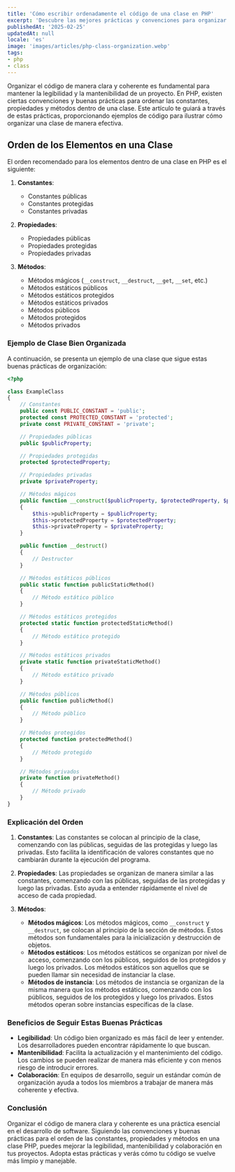 ```yaml
---
title: 'Cómo escribir ordenadamente el código de una clase en PHP'
excerpt: 'Descubre las mejores prácticas y convenciones para organizar el código dentro de una clase PHP. Aprende a estructurar constantes, propiedades y métodos de manera coherente para mejorar la legibilidad y mantenibilidad de tu código.'
publishedAt: '2025-02-25'
updatedAt: null
locale: 'es'
image: 'images/articles/php-class-organization.webp'
tags:
- php
- class
---
```

Organizar el código de manera clara y coherente es fundamental para mantener la legibilidad y la mantenibilidad de un proyecto. En PHP, existen ciertas convenciones y buenas prácticas para ordenar las constantes, propiedades y métodos dentro de una clase. Este artículo te guiará a través de estas prácticas, proporcionando ejemplos de código para ilustrar cómo organizar una clase de manera efectiva.

## Orden de los Elementos en una Clase

El orden recomendado para los elementos dentro de una clase en PHP es el siguiente:

1. **Constantes**:
   - Constantes públicas
   - Constantes protegidas
   - Constantes privadas

2. **Propiedades**:
   - Propiedades públicas
   - Propiedades protegidas
   - Propiedades privadas

3. **Métodos**:
   - Métodos mágicos (`__construct`, `__destruct`, `__get`, `__set`, etc.)
   - Métodos estáticos públicos
   - Métodos estáticos protegidos
   - Métodos estáticos privados
   - Métodos públicos
   - Métodos protegidos
   - Métodos privados

<article-ad></article-ad>

### Ejemplo de Clase Bien Organizada

A continuación, se presenta un ejemplo de una clase que sigue estas buenas prácticas de organización:

```php
<?php

class ExampleClass
{
    // Constantes
    public const PUBLIC_CONSTANT = 'public';
    protected const PROTECTED_CONSTANT = 'protected';
    private const PRIVATE_CONSTANT = 'private';

    // Propiedades públicas
    public $publicProperty;

    // Propiedades protegidas
    protected $protectedProperty;

    // Propiedades privadas
    private $privateProperty;

    // Métodos mágicos
    public function __construct($publicProperty, $protectedProperty, $privateProperty)
    {
        $this->publicProperty = $publicProperty;
        $this->protectedProperty = $protectedProperty;
        $this->privateProperty = $privateProperty;
    }

    public function __destruct()
    {
        // Destructor
    }

    // Métodos estáticos públicos
    public static function publicStaticMethod()
    {
        // Método estático público
    }

    // Métodos estáticos protegidos
    protected static function protectedStaticMethod()
    {
        // Método estático protegido
    }

    // Métodos estáticos privados
    private static function privateStaticMethod()
    {
        // Método estático privado
    }

    // Métodos públicos
    public function publicMethod()
    {
        // Método público
    }

    // Métodos protegidos
    protected function protectedMethod()
    {
        // Método protegido
    }

    // Métodos privados
    private function privateMethod()
    {
        // Método privado
    }
}
```

### Explicación del Orden

1. **Constantes**: Las constantes se colocan al principio de la clase, comenzando con las públicas, seguidas de las protegidas y luego las privadas. Esto facilita la identificación de valores constantes que no cambiarán durante la ejecución del programa.

2. **Propiedades**: Las propiedades se organizan de manera similar a las constantes, comenzando con las públicas, seguidas de las protegidas y luego las privadas. Esto ayuda a entender rápidamente el nivel de acceso de cada propiedad.

3. **Métodos**:
   - **Métodos mágicos**: Los métodos mágicos, como `__construct` y `__destruct`, se colocan al principio de la sección de métodos. Estos métodos son fundamentales para la inicialización y destrucción de objetos.
   - **Métodos estáticos**: Los métodos estáticos se organizan por nivel de acceso, comenzando con los públicos, seguidos de los protegidos y luego los privados. Los métodos estáticos son aquellos que se pueden llamar sin necesidad de instanciar la clase.
   - **Métodos de instancia**: Los métodos de instancia se organizan de la misma manera que los métodos estáticos, comenzando con los públicos, seguidos de los protegidos y luego los privados. Estos métodos operan sobre instancias específicas de la clase.

<article-ad></article-ad>

### Beneficios de Seguir Estas Buenas Prácticas

- **Legibilidad**: Un código bien organizado es más fácil de leer y entender. Los desarrolladores pueden encontrar rápidamente lo que buscan.
- **Mantenibilidad**: Facilita la actualización y el mantenimiento del código. Los cambios se pueden realizar de manera más eficiente y con menos riesgo de introducir errores.
- **Colaboración**: En equipos de desarrollo, seguir un estándar común de organización ayuda a todos los miembros a trabajar de manera más coherente y efectiva.

### Conclusión

Organizar el código de manera clara y coherente es una práctica esencial en el desarrollo de software. Siguiendo las convenciones y buenas prácticas para el orden de las constantes, propiedades y métodos en una clase PHP, puedes mejorar la legibilidad, mantenibilidad y colaboración en tus proyectos. Adopta estas prácticas y verás cómo tu código se vuelve más limpio y manejable.
